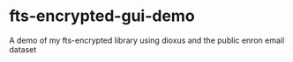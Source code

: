 # fts-encrypted-gui-demo
A demo of my fts-encrypted library using dioxus and the public enron email dataset
